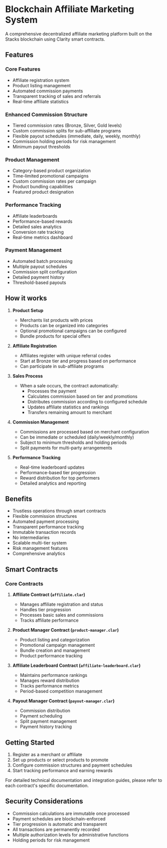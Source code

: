 # Blockchain Affiliate Marketing System

A comprehensive decentralized affiliate marketing platform built on the Stacks blockchain using Clarity smart contracts.

## Features

### Core Features
- Affiliate registration system
- Product listing management
- Automated commission payments
- Transparent tracking of sales and referrals
- Real-time affiliate statistics

### Enhanced Commission Structure
- Tiered commission rates (Bronze, Silver, Gold levels)
- Custom commission splits for sub-affiliate programs
- Flexible payout schedules (immediate, daily, weekly, monthly)
- Commission holding periods for risk management
- Minimum payout thresholds

### Product Management
- Category-based product organization
- Time-limited promotional campaigns
- Custom commission rates per campaign
- Product bundling capabilities
- Featured product designation

### Performance Tracking
- Affiliate leaderboards
- Performance-based rewards
- Detailed sales analytics
- Conversion rate tracking
- Real-time metrics dashboard

### Payment Management
- Automated batch processing
- Multiple payout schedules
- Commission split configuration
- Detailed payment history
- Threshold-based payouts

## How it works

1. **Product Setup**
   - Merchants list products with prices
   - Products can be organized into categories
   - Optional promotional campaigns can be configured
   - Bundle products for special offers

2. **Affiliate Registration**
   - Affiliates register with unique referral codes
   - Start at Bronze tier and progress based on performance
   - Can participate in sub-affiliate programs

3. **Sales Process**
   - When a sale occurs, the contract automatically:
     - Processes the payment
     - Calculates commission based on tier and promotions
     - Distributes commission according to configured schedule
     - Updates affiliate statistics and rankings
     - Transfers remaining amount to merchant

4. **Commission Management**
   - Commissions are processed based on merchant configuration
   - Can be immediate or scheduled (daily/weekly/monthly)
   - Subject to minimum thresholds and holding periods
   - Split payments for multi-party arrangements

5. **Performance Tracking**
   - Real-time leaderboard updates
   - Performance-based tier progression
   - Reward distribution for top performers
   - Detailed analytics and reporting

## Benefits

- Trustless operations through smart contracts
- Flexible commission structures
- Automated payment processing
- Transparent performance tracking
- Immutable transaction records
- No intermediaries
- Scalable multi-tier system
- Risk management features
- Comprehensive analytics

## Smart Contracts

### Core Contracts

1. **Affiliate Contract (`affiliate.clar`)**
   - Manages affiliate registration and status
   - Handles tier progression
   - Processes basic sales and commissions
   - Tracks affiliate performance

2. **Product Manager Contract (`product-manager.clar`)**
   - Product listing and categorization
   - Promotional campaign management
   - Bundle creation and management
   - Product performance tracking

3. **Affiliate Leaderboard Contract (`affiliate-leaderboard.clar`)**
   - Maintains performance rankings
   - Manages reward distribution
   - Tracks performance metrics
   - Period-based competition management

4. **Payout Manager Contract (`payout-manager.clar`)**
   - Commission distribution
   - Payment scheduling
   - Split payment management
   - Payment history tracking

## Getting Started

1. Register as a merchant or affiliate
2. Set up products or select products to promote
3. Configure commission structures and payment schedules
4. Start tracking performance and earning rewards

For detailed technical documentation and integration guides, please refer to each contract's specific documentation.

## Security Considerations

- Commission calculations are immutable once processed
- Payment schedules are blockchain-enforced
- Tier progression is automatic and transparent
- All transactions are permanently recorded
- Multiple authorization levels for administrative functions
- Holding periods for risk management